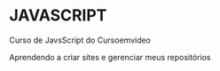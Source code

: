 # JAVASCRIPT
 Curso de JavsScript do Cursoemvideo

Aprendendo a criar sites e gerenciar meus repositórios

<a href="https://diegoramosds.github.io/HTML-CSS/EXERCICIOS/ex001/index.html">  </a>